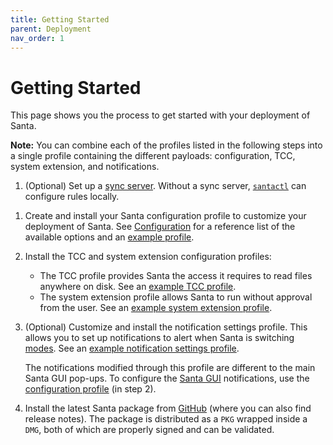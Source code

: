 ```yaml
---
title: Getting Started
parent: Deployment
nav_order: 1
---
```


# Getting Started

This page shows you the process to get started with your deployment of Santa. 

**Note:** You can combine each of the profiles listed in the following steps into a single profile containing the different payloads: configuration, TCC, system extension, and notifications.

1. (Optional) Set up a [sync server](../introduction/syncing-overview.md). Without a sync server, [`santactl`](../binaries/santactl.md) can configure rules locally.
<!--TODO Add in list of sync servers to another page in docs from ReadMe & expand here with a link to new page/section  -->

1. Create and install your Santa configuration profile to customize your deployment of Santa. See [Configuration](configuration.md) for a reference list of the available options and an [example profile](https://github.com/google/santa/blob/main/docs/deployment/com.google.santa.example.mobileconfig).

1. Install the TCC and system extension configuration profiles: 

    - The TCC profile provides Santa the access it requires to read files anywhere on disk. See an [example TCC profile](https://github.com/google/santa/blob/main/docs/deployment/tcc.configuration-profile-policy.santa.example.mobileconfig).
    - The system extension profile allows Santa to run without approval from the user. See an [example system extension profile](https://github.com/google/santa/blob/main/docs/deployment/system-extension-policy.santa.example.mobileconfig).

1. (Optional) Customize and install the notification settings profile. This allows you to set up notifications to alert when Santa is switching [modes](../concepts/mode.html). See an [example notification settings profile](https://github.com/google/santa/blob/main/docs/deployment/notificationsettings.santa.example.mobileconfig). 

    The notifications modified through this profile are different to the main Santa GUI pop-ups. To configure the [Santa GUI](../binaries/santa-gui.md) notifications, use the [configuration profile](configuration.md) (in step 2).

1. Install the latest Santa package from [GitHub](https://github.com/google/santa/releases) (where you can also find release notes). The package is distributed as a `PKG` wrapped inside a `DMG`, both of which are properly signed and can be validated.  